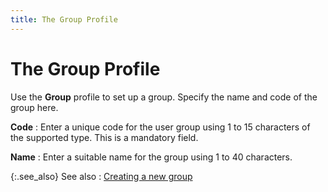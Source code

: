 ```yaml
---
title: The Group Profile
---
```


# The Group Profile


Use the **Group** profile to set  up a group. Specify the name and code of the group here.


**Code**
: Enter a unique code for the user group using 1 to  15 characters of the supported type. This is a mandatory field.


**Name**
: Enter a suitable name for the group using 1 to 40  characters.


{:.see_also}
See also
: [Creating a new  group]({{site.sc_baseurl}}/options/security/groups/set-up-a-group/creating_a_user_group.html)
